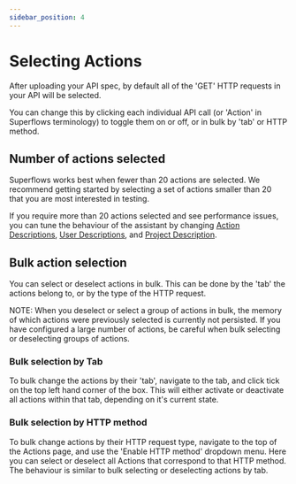 ```yaml
---
sidebar_position: 4
---
```


# Selecting Actions

After uploading your API spec, by default all of the 'GET' HTTP requests in your API will be selected.

You can change this by clicking each individual API call (or 'Action' in Superflows terminology) to toggle them on or off, or in bulk by 'tab' or HTTP method.

## Number of actions selected

Superflows works best when fewer than 20 actions are selected. We recommend getting started by selecting a set of actions smaller than 20 that you are most interested in testing.

If you require more than 20 actions selected and see performance issues, you can tune the behaviour of the assistant by changing [Action Descriptions](./action-descriptions), [User Descriptions](./user-description), and [Project Description](../project/project-description).

## Bulk action selection

You can select or deselect actions in bulk. This can be done by the 'tab' the actions belong to, or by the type of the HTTP request.

NOTE: When you deselect or select a group of actions in bulk, the memory of which actions were previously selected is currently not persisted. If you have configured a large number of actions, be careful when bulk selecting or deselecting groups of actions.

### Bulk selection by Tab

To bulk change the actions by their 'tab', navigate to the tab, and click tick on the top left hand corner of the box. This will either activate or deactivate all actions within that tab, depending on it's current state.

### Bulk selection by HTTP method

To bulk change actions by their HTTP request type, navigate to the top of the Actions page, and use the 'Enable HTTP method' dropdown menu. Here you can select or deselect all Actions that correspond to that HTTP method. The behaviour is similar to bulk selecting or deselecting actions by tab.
